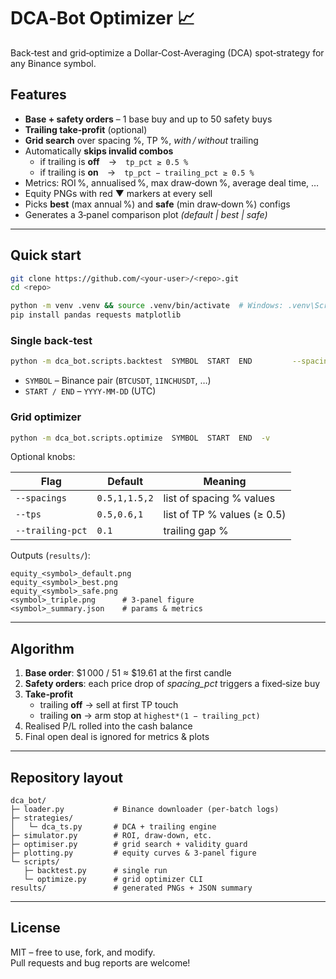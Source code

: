 
# DCA‑Bot Optimizer 📈

Back‑test and grid‑optimize a Dollar‑Cost‑Averaging (DCA) spot‑strategy
for any Binance symbol.

## Features

* **Base + safety orders** – 1 base buy and up to 50 safety buys  
* **Trailing take‑profit** (optional)  
* **Grid search** over spacing %, TP %, *with / without* trailing  
* Automatically **skips invalid combos**  
  * if trailing is **off** → `tp_pct ≥ 0.5 %`  
  * if trailing is **on** → `tp_pct − trailing_pct ≥ 0.5 %`  
* Metrics: ROI %, annualised %, max draw‑down %, average deal time, …  
* Equity PNGs with red ▼ markers at every sell  
* Picks **best** (max annual %) and **safe** (min draw‑down %) configs  
* Generates a 3‑panel comparison plot *(default | best | safe)*

---

## Quick start

```bash
git clone https://github.com/<your‑user>/<repo>.git
cd <repo>

python -m venv .venv && source .venv/bin/activate  # Windows: .venv\Scripts\activate
pip install pandas requests matplotlib
```

### Single back‑test

```bash
python -m dca_bot.scripts.backtest  SYMBOL  START  END         --spacing-pct 1  --tp 0.6  --trailing        --plot  -v
```

* `SYMBOL` – Binance pair (`BTCUSDT`, `1INCHUSDT`, …)  
* `START / END` – `YYYY‑MM‑DD` (UTC)

### Grid optimizer

```bash
python -m dca_bot.scripts.optimize  SYMBOL  START  END  -v
```

Optional knobs:

| Flag | Default | Meaning |
|------|---------|---------|
| `--spacings` | `0.5,1,1.5,2` | list of spacing % values |
| `--tps`      | `0.5,0.6,1`   | list of TP % values (≥ 0.5) |
| `--trailing-pct` | `0.1` | trailing gap % |

Outputs (`results/`):

```
equity_<symbol>_default.png
equity_<symbol>_best.png
equity_<symbol>_safe.png
<symbol>_triple.png      # 3‑panel figure
<symbol>_summary.json    # params & metrics
```

---

## Algorithm

1. **Base order**: \$1 000 / 51 ≈ \$19.61 at the first candle  
2. **Safety orders**: each price drop of *spacing_pct* triggers a fixed‑size buy  
3. **Take‑profit**  
   * trailing **off** → sell at first TP touch  
   * trailing **on** → arm stop at `highest*(1 − trailing_pct)`  
4. Realised P/L rolled into the cash balance  
5. Final open deal is ignored for metrics & plots

---

## Repository layout

```
dca_bot/
├─ loader.py           # Binance downloader (per‑batch logs)
├─ strategies/
│   └─ dca_ts.py       # DCA + trailing engine
├─ simulator.py        # ROI, draw‑down, etc.
├─ optimiser.py        # grid search + validity guard
├─ plotting.py         # equity curves & 3‑panel figure
└─ scripts/
   ├─ backtest.py      # single run
   └─ optimize.py      # grid optimizer CLI
results/               # generated PNGs + JSON summary
```

---

## License

MIT – free to use, fork, and modify.  
Pull requests and bug reports are welcome!
